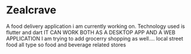 # Zealcrave
A food delivery application i am currently working on.
Technology used is flutter and dart
IT CAN WORK BOTH AS A DESKTOP APP AND A WEB APPLICATION
I am trying to add grocerry shopping as well....
local street food
all type so food and beverage related stores
